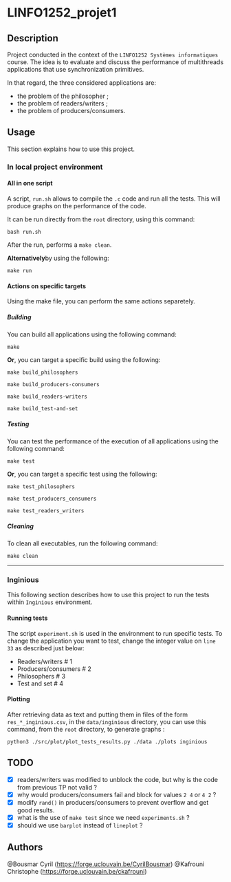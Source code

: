 # LINFO1252_projet1

## Description
Project conducted in the context of the `LINFO1252 Systèmes informatiques` course.
The idea is to evaluate and discuss the performance of multithreads applications that use synchronization primitives.

In that regard, the three considered applications are:
- the problem of the philosopher ;
- the problem of readers/writers ;
- the problem of producers/consumers.

## Usage
This section explains how to use this project.

### In local project environment

#### All in one script
A script, `run.sh` allows to compile the `.c` code and run all the tests. This will produce graphs on the performance of the code.

It can be run directly from the `root` directory, using this command:
```shell
bash run.sh
```

After the run, performs a `make clean`.

**Alternatively**by using the following:
```shell
make run
```

#### Actions on specific targets
Using the make file, you can perform the same actions separetely.

##### Building
You can build all applications using the following command:
```shell
make
```

**Or**, you can target a specific build using the following:
```shell
make build_philosophers
```

```shell
make build_producers-consumers
```

```shell
make build_readers-writers
```

```shell
make build_test-and-set
```

##### Testing
You can test the performance of the execution of all applications using the following command:
```shell
make test
```

**Or**, you can target a specific test using the following:
```shell
make test_philosophers
```

```shell
make test_producers_consumers
```

```shell
make test_readers_writers
```

##### Cleaning
To clean all executables, run the following command:
```shell
make clean
```
--------
### Inginious
This following section describes how to use this project to run the tests within `Inginious` environment.

#### Running tests
The script `experiment.sh` is used in the environment to run specific tests.
To change the application you want to test, change the integer value on `line 33` as described just below:
- Readers/writers # 1
- Producers/consumers # 2
- Philosophers # 3
- Test and set # 4

#### Plotting
After retrieving data as text and putting them in files of the form `res_*_inginious.csv`, in the `data/inginious` directory, you can use this command, from the `root` directory, to generate graphs :
```shell
python3 ./src/plot/plot_tests_results.py ./data ./plots inginious
```

## TODO

- [x] readers/writers was modified to unblock the code, but why is the code from previous TP not valid ?
- [x] why would producers/consumers fail and block for values `2 4` or `4 2` ?
- [x] modify `rand()` in producers/consumers to prevent overflow and get good results.
- [x] what is the use of `make test` since we need `experiments.sh` ?
- [x] should we use `barplot` instead of `lineplot` ?

## Authors
@Bousmar Cyril (https://forge.uclouvain.be/CyrilBousmar)
@Kafrouni Christophe (https://forge.uclouvain.be/ckafrouni)
